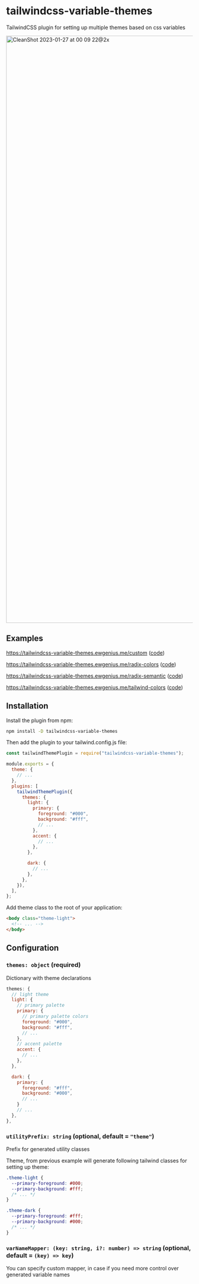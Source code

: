 # tailwindcss-variable-themes

TailwindCSS plugin for setting up multiple themes based on css variables

<img width="1582" alt="CleanShot 2023-01-27 at 00 09 22@2x" src="https://user-images.githubusercontent.com/827338/214940044-6b32f395-9f46-4ae5-b49c-cbc5f2cd190d.png">

## Examples

https://tailwindcss-variable-themes.ewgenius.me/custom ([code](apps/example/tailwind-custom.config.js))

https://tailwindcss-variable-themes.ewgenius.me/radix-colors ([code](apps/example/tailwind-radix.config.js))

https://tailwindcss-variable-themes.ewgenius.me/radix-semantic ([code](apps/example/tailwind-radix-semantic.config.js))

https://tailwindcss-variable-themes.ewgenius.me/tailwind-colors ([code](apps/example/tailwind-tailwind.config.js))

## Installation

Install the plugin from npm:

```sh
npm install -D tailwindcss-variable-themes
```

Then add the plugin to your tailwind.config.js file:

```js
const tailwindThemePlugin = require("tailwindcss-variable-themes");

module.exports = {
  theme: {
    // ...
  },
  plugins: [
    tailwindThemePlugin({
      themes: {
        light: {
          primary: {
            foreground: "#000",
            background: "#fff",
            // ...
          },
          accent: {
            // ...
          },
        },

        dark: {
          // ...
        },
      },
    }),
  ],
};
```

Add theme class to the root of your application:

```html
<body class="theme-light">
  <!-- ... -->
</body>
```

## Configuration

### `themes: object` (required)

Dictionary with theme declarations

```js
themes: {
  // light theme
  light: {
    // primary palette
    primary: {
      // primary palette colors
      foreground: "#000",
      background: "#fff",
      // ...
    },
    // accent palette
    accent: {
      // ...
    },
  },

  dark: {
    primary: {
      foreground: "#fff",
      background: "#000",
      // ...
    }
    // ...
  },
},
```

### `utilityPrefix: string` (optional, default = `"theme"`)

Prefix for generated utility classes

Theme, from previous example will generate following tailwind classes for setting up theme:

```css
.theme-light {
  --primary-foreground: #000;
  --primary-background: #fff;
  /* ... */
}

.theme-dark {
  --primary-foreground: #fff;
  --primary-background: #000;
  /* ... */
}
```

### `varNameMapper: (key: string, i?: number) => string` (optional, default = `(key) => key`)

You can specify custom mapper, in case if you need more control over generated variable names
